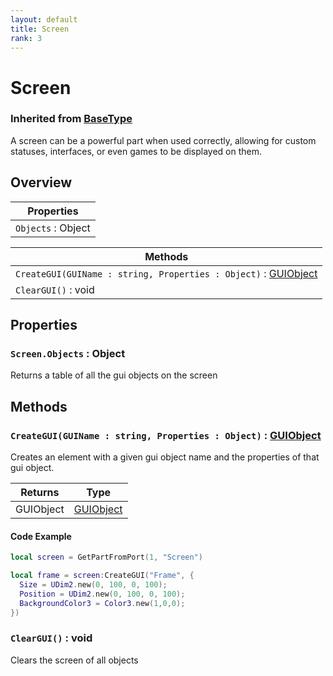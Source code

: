 ```yaml
---
layout: default
title: Screen
rank: 3
---
```


# Screen
### Inherited from [BaseType](/cosmicjunk.lua/docs/types/BaseType)

A screen can be a powerful part when used correctly, allowing for custom statuses, interfaces, or even games to be displayed on them.

## Overview

| Properties         |
| ------------------ |
| `Objects` : Object |

| Methods                                                                                                                            |
| ---------------------------------------------------------------------------------------------------------------------------------- |
| `CreateGUI(GUIName : string, Properties : Object)` : [GUIObject](https://github.com/RealBongoChongo/cosmicjunk.lua/wiki/GUIObject) |
| `ClearGUI()` : void                                                                                                                |





## Properties

### `Screen.Objects` : Object

Returns a table of all the gui objects on the screen





## Methods

### `CreateGUI(GUIName : string, Properties : Object)` : [GUIObject](https://github.com/RealBongoChongo/cosmicjunk.lua/wiki/GUIObject)

Creates an element with a given gui object name and the properties of that gui object.

| Returns       | Type                                                                          |
| ------------- | ----------------------------------------------------------------------------- |
| GUIObject     | [GUIObject](https://github.com/RealBongoChongo/cosmicjunk.lua/wiki/GUIObject) |

#### Code Example

```lua
local screen = GetPartFromPort(1, "Screen")

local frame = screen:CreateGUI("Frame", {
  Size = UDim2.new(0, 100, 0, 100);
  Position = UDim2.new(0, 100, 0, 100);
  BackgroundColor3 = Color3.new(1,0,0);
})
```





### `ClearGUI()` : void

Clears the screen of all objects